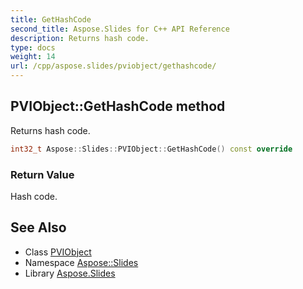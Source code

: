 ```yaml
---
title: GetHashCode
second_title: Aspose.Slides for C++ API Reference
description: Returns hash code.
type: docs
weight: 14
url: /cpp/aspose.slides/pviobject/gethashcode/
---
```

## PVIObject::GetHashCode method


Returns hash code.

```cpp
int32_t Aspose::Slides::PVIObject::GetHashCode() const override
```


### Return Value

Hash code.

## See Also

* Class [PVIObject](../)
* Namespace [Aspose::Slides](../../)
* Library [Aspose.Slides](../../../)
